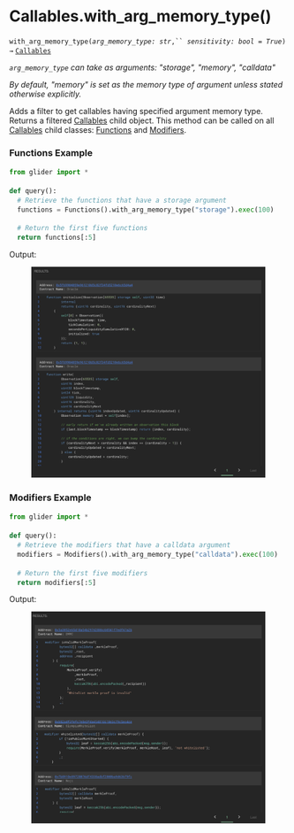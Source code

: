 # Callables.with\_arg\_memory\_type()

`with_arg_memory_type(`_`arg_memory_type: str`_`,`` `_`sensitivity: bool = True`_`) →` [`Callables`](./)

_`arg_memory_type` can take as arguments: "storage", "memory", "calldata"_

_By default, "memory" is set as the memory type of argument unless stated otherwise explicitly._

Adds a filter to get callables having specified argument memory type. Returns a filtered [Callables](./) child object. This method can be called on all [Callables](./) child classes: [Functions](functions/) and [Modifiers](modifiers/).

### Functions Example

```python
from glider import *

def query():
  # Retrieve the functions that have a storage argument
  functions = Functions().with_arg_memory_type("storage").exec(100)

  # Return the first five functions
  return functions[:5]
```

Output:

<figure><img src="../../.gitbook/assets/image (24).png" alt=""><figcaption></figcaption></figure>

### Modifiers Example

```python
from glider import *

def query():
  # Retrieve the modifiers that have a calldata argument
  modifiers = Modifiers().with_arg_memory_type("calldata").exec(100)

  # Return the first five modifiers
  return modifiers[:5]
```

Output:

<figure><img src="../../.gitbook/assets/image (1) (1) (1) (1) (1) (1) (1) (1) (1).png" alt=""><figcaption></figcaption></figure>
